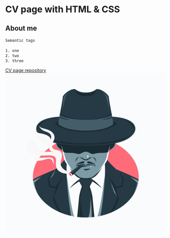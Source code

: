 # CV page with HTML & CSS

## About me

```
Semantic tags

1. one
2. two
3. three

```

[CV page repository](https://hardworkingarty.github.io/cv__page/)
![image](assets/avatar.jpg)
